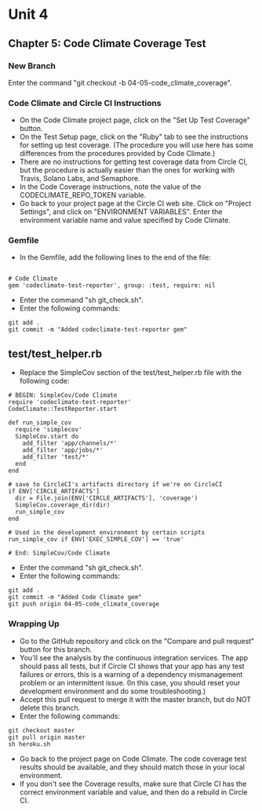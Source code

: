 # Unit 4
## Chapter 5: Code Climate Coverage Test

### New Branch
Enter the command "git checkout -b 04-05-code_climate_coverage".

### Code Climate and Circle CI Instructions
* On the Code Climate project page, click on the "Set Up Test Coverage" button.
* On the Test Setup page, click on the "Ruby" tab to see the instructions for setting up test coverage.  (The procedure you will use here has some differences from the procedures provided by Code Climate.)
* There are no instructions for getting test coverage data from Circle CI, but the procedure is actually easier than the ones for working with Travis, Solano Labs, and Semaphore.
* In the Code Coverage instructions, note the value of the CODECLIMATE_REPO_TOKEN variable.
* Go back to your project page at the Circle CI web site. Click on "Project Settings", and click on "ENVIRONMENT VARIABLES". Enter the environment variable name and value specified by Code Climate.

### Gemfile
* In the Gemfile, add the following lines to the end of the file:
``` 

# Code Climate
gem 'codeclimate-test-reporter', group: :test, require: nil
```
* Enter the command "sh git_check.sh".
* Enter the following commands:
```
git add .
git commit -m "Added codeclimate-test-reporter gem"
```
## test/test_helper.rb
* Replace the SimpleCov section of the test/test_helper.rb file with the following code:
```
# BEGIN: SimpleCov/Code Climate
require 'codeclimate-test-reporter'
CodeClimate::TestReporter.start

def run_simple_cov
  require 'simplecov'
  SimpleCov.start do
    add_filter 'app/channels/*'
    add_filter 'app/jobs/*'
    add_filter 'test/*'
  end
end

# save to CircleCI's artifacts directory if we're on CircleCI
if ENV['CIRCLE_ARTIFACTS']
  dir = File.join(ENV['CIRCLE_ARTIFACTS'], 'coverage')
  SimpleCov.coverage_dir(dir)
  run_simple_cov
end

# Used in the development environment by certain scripts
run_simple_cov if ENV['EXEC_SIMPLE_COV'] == 'true'

# End: SimpleCov/Code Climate
```
* Enter the command "sh git_check.sh".
* Enter the following commands:
```
git add .
git commit -m "Added Code Climate gem"
git push origin 04-05-code_climate_coverage
```
### Wrapping Up
* Go to the GitHub repository and click on the "Compare and pull request" button for this branch.
* You'll see the analysis by the continuous integration services.  The app should pass all tests, but if Circle CI shows that your app has any test failures or errors, this is a warning of a dependency mismanagement problem or an intermittent issue.  (In this case, you should reset your development environment and do some troubleshooting.)
* Accept this pull request to merge it with the master branch, but do NOT delete this branch.
* Enter the following commands:
```
git checkout master
git pull origin master
sh heroku.sh
```
* Go back to the project page on Code Climate.  The code coverage test results should be available, and they should match those in your local environment.
* If you don't see the Coverage results, make sure that Circle CI has the correct environment variable and value, and then do a rebuild in Circle CI.
